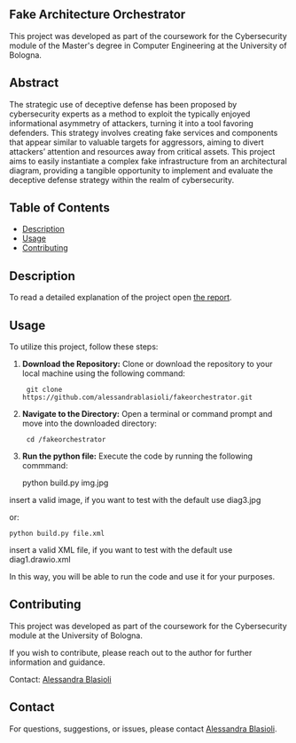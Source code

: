 ## Fake Architecture Orchestrator
This project was developed as part of the coursework for the Cybersecurity module of the Master's degree in Computer Engineering at the University of Bologna.


## Abstract
The strategic use of deceptive defense has been proposed by cybersecurity experts as a method to exploit the typically enjoyed informational asymmetry of attackers, turning it into a tool favoring defenders. This strategy involves creating fake services and components that appear similar to valuable targets for aggressors, aiming to divert attackers’ attention and resources away from critical assets. This project aims to easily instantiate a complex fake infrastructure from an architectural diagram, providing a tangible opportunity to implement and evaluate the deceptive defense strategy within the realm of cybersecurity.

## Table of Contents

- [Description](#description)
- [Usage](#usage)
- [Contributing](#contributing)

## Description

To read a detailed explanation of the project open [the report]().

## Usage

To utilize this project, follow these steps:

1. **Download the Repository:**
   Clone or download the repository to your local machine using the following command:


        git clone https://github.com/alessandrablasioli/fakeorchestrator.git

3. **Navigate to the Directory:**
Open a terminal or command prompt and move into the downloaded directory:

        cd /fakeorchestrator

4. **Run the python file:**
Execute the code by running the following commmand:




    python build.py img.jpg


insert a valid image, if you want to test with the default use diag3.jpg

or:

    python build.py file.xml 

insert a valid XML file, if you want to test with the default use diag1.drawio.xml

In this way, you will be able to run the code and use it for your purposes.

## Contributing

This project was developed as part of the coursework for the Cybersecurity module at the University of Bologna.

If you wish to contribute, please reach out to the author for further information and guidance.

Contact: [Alessandra Blasioli](mailto:alessandra.blasioli@studio.unibo.it)

## Contact

For questions, suggestions, or issues, please contact [Alessandra Blasioli](https://github.com/alessandrablasioli).
